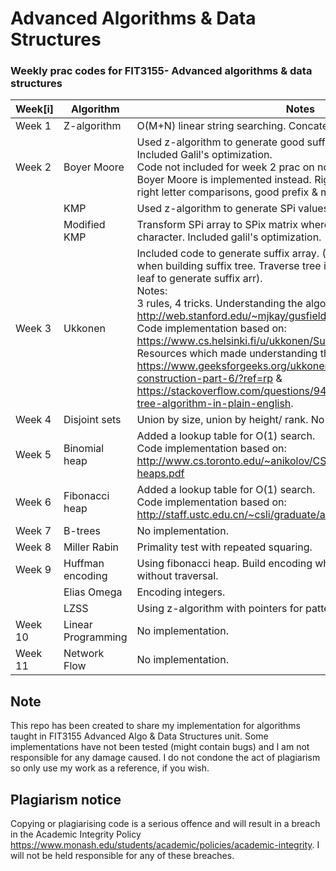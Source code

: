 # Advanced Algorithms & Data Structures
### Weekly prac codes for FIT3155- Advanced algorithms & data structures

| Week[i] | Algorithm | Notes |
|-----------|-----------|-------|
| Week 1 | Z-algorithm | O(M+N) linear string searching. Concatenate pat$text |
| Week 2 | Boyer Moore | Used z-algorithm to generate good suffix & matched prefix array. Included Galil's optimization. <br>  Code not included for week 2 prac on normal Boyer Moore. Reversed Boyer Moore is implemented instead. Right to left scanning, left to right letter comparisons, good prefix & matched suffix array. |
| | KMP | Used z-algorithm to generate SPi values | 
| | Modified KMP | Transform SPi array to SPix matrix where x is the mismatched character. Included galil's optimization. |
| Week 3 | Ukkonen | Included code to generate suffix array. (Store 'j' pointer on each leaf when building suffix tree. Traverse tree in lexicographical order to the leaf to generate suffix arr). <br> Notes: <br> 3 rules, 4 tricks. Understanding the algorithm: http://web.stanford.edu/~mjkay/gusfield.pdf. <br> Code implementation based on: https://www.cs.helsinki.fi/u/ukkonen/SuffixT1withFigs.pdf. <br> Resources which made understanding the algo easier: https://www.geeksforgeeks.org/ukkonens-suffix-tree-construction-part-6/?ref=rp & https://stackoverflow.com/questions/9452701/ukkonens-suffix-tree-algorithm-in-plain-english. | 
| Week 4 | Disjoint sets | Union by size, union by height/ rank. No implementation. |
| Week 5 | Binomial heap | Added a lookup table for O(1) search. <br> Code implementation based on: http://www.cs.toronto.edu/~anikolov/CSC265F19/binomial-heaps.pdf |
| Week 6 | Fibonacci heap | Added a lookup table for O(1) search. <br> Code implementation based on: http://staff.ustc.edu.cn/~csli/graduate/algorithms/book6/chap21.htm |
| Week 7 | B-trees | No implementation. |
| Week 8 | Miller Rabin | Primality test with repeated squaring. | 
| Week 9 | Huffman encoding | Using fibonacci heap. Build encoding while manipulating heap without traversal. | 
| | Elias Omega | Encoding integers. | 
| | LZSS | Using z-algorithm with pointers for pattern matching for encoding. |
| Week 10 | Linear Programming | No implementation. | 
| Week 11 | Network Flow | No implementation. |

## Note

This repo has been created to share my implementation for algorithms taught in FIT3155 Advanced Algo & Data Structures unit. Some implementations have not been tested (might contain bugs) and I am not responsible for any damage caused. I do not condone the act of plagiarism so only use my work as a reference, if you wish.  

## Plagiarism notice
Copying or plagiarising code is a serious offence and will result in a breach in the Academic Integrity Policy https://www.monash.edu/students/academic/policies/academic-integrity. I will not be held responsible for any of these breaches.



